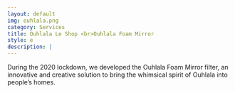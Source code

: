 ```yaml
---
layout: default
img: ouhlala.png
category: Services
title: Ouhlala Le Shop <br>Ouhlala Foam Mirror
style: e
description: |
---
```

During the 2020 lockdown, we developed the Ouhlala Foam Mirror filter, an innovative and creative solution to bring the whimsical spirit of Ouhlala into people’s homes.